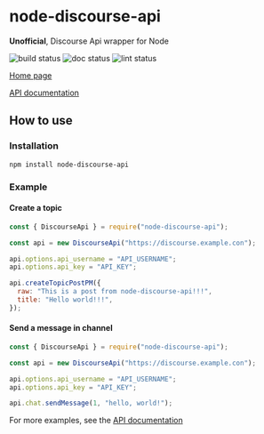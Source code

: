 # node-discourse-api

**Unofficial**, Discourse Api wrapper for Node

![build status](https://github.com/Lhcfl/node-discourse-api/actions/workflows/build.yml/badge.svg)
![doc status](https://github.com/Lhcfl/node-discourse-api/actions/workflows/tsdoc.yml/badge.svg)
![lint status](https://github.com/Lhcfl/node-discourse-api/actions/workflows/lint_check.yml/badge.svg)

[Home page](https://github.com/Lhcfl/node-discourse-api)

[API documentation](https://lhcfl.github.io/node-discourse-api/)

## How to use

### Installation

```
npm install node-discourse-api
```

### Example

#### Create a topic

```javascript
const { DiscourseApi } = require("node-discourse-api");

const api = new DiscourseApi("https://discourse.example.con");

api.options.api_username = "API_USERNAME";
api.options.api_key = "API_KEY";

api.createTopicPostPM({
  raw: "This is a post from node-discourse-api!!!",
  title: "Hello world!!!",
});
```

#### Send a message in channel

```javascript
const { DiscourseApi } = require("node-discourse-api");

const api = new DiscourseApi("https://discourse.example.con");

api.options.api_username = "API_USERNAME";
api.options.api_key = "API_KEY";

api.chat.sendMessage(1, "hello, world!");
```

For more examples, see the [API documentation](https://lhcfl.github.io/node-discourse-api/)
